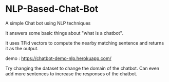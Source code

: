 # NLP-Based-Chat-Bot
A simple Chat bot using NLP techniques

It answers some basic things about "what is a chatbot".

It uses TFid vectors to compute the nearby matching sentence and returns it as the output.

demo : https://chatbot-demo-nlp.herokuapp.com/

Try changing the dataset to change the domain of the chatbot. Can even add more sentences to increase the responses of the chatbot.
